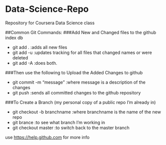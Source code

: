 Data-Science-Repo
=================

Repository for Coursera Data Science class

##Common Git Commands:
###Add New and Changed files to the github index db
* git add .    :adds all new files
* git add -u  :updates tracking for all files that changed names or were deleted
* git add -A  :does both.


###Then use the following to Upload the Added Changes to github
* git commit -m “message”  :where message is a description of the changes
* git push :sends all committed changes to the github repository


###To Create a Branch (my personal copy of a public repo I’m already in)
* git checkout -b branchname  :where branchname is the name of the new repo
* git brance  :to see what branch I’m working in
* git checkout master  :to switch back to the master branch




use https://help.github.com for more info
